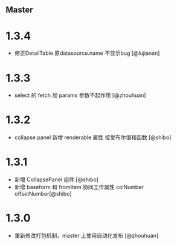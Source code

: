 <!--

// Please add your own contribution below inside the Master section, no need to
// set a version number, that happens during a deploy. Thanks!
//
// These docs are aimed at users rather than danger developers, so please limit technical
// terminology in here.

// Note: if this is your first PR, you'll need to add your URL to the footnotes
//       see the bottom of this file. The list there is sorted, try to follow that.

-->

## Master

<!-- Your comment below this -->
# 1.3.4

- 修正DetailTable 原datasource.name 不显示bug [@lujianan]


# 1.3.3

- select 的 fetch 加 params 参数不起作用 [@zhouhuan]

# 1.3.2

- collapse panel 新增 renderable 属性 接受布尔值和函数 [@shibo]

# 1.3.1

- 新增 CollapsePanel 组件 [@shibo]
- 新增 baseform 和 fromItem 协同工作属性 colNumber offsetNumber[@shibo]

# 1.3.0

- 重新修改打包机制，master 上使用自动化发布 [@zhouhuan]
